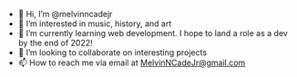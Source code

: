 - 👋 Hi, I’m @melvinncadejr
- 👀 I’m interested in music, history, and art
- 🌱 I’m currently learning web development. I hope to land a role as a dev by the end of 2022!
- 💞️ I’m looking to collaborate on interesting projects
- 📫 How to reach me via email at MelvinNCadeJr@gmail.com

<!---
melvinncadejr/melvinncadejr is a ✨ special ✨ repository because its `README.md` (this file) appears on your GitHub profile.
You can click the Preview link to take a look at your changes.
--->

